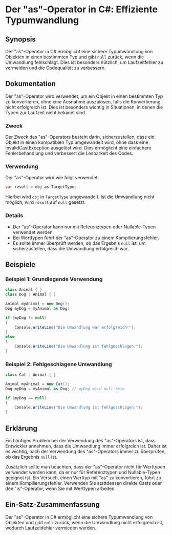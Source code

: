 <!--
Meta Description: # Der "as"-Operator in C#: Effiziente Typumwandlung ## Synopsis Der "as"-Operator in C# ermöglicht eine sichere Typumwandlung von Objekten in einen be...
Meta Keywords: ist, die, der, operator, umwandlung
-->

# Der "as"-Operator in C#: Effiziente Typumwandlung

## Synopsis
Der "as"-Operator in C# ermöglicht eine sichere Typumwandlung von Objekten in einen bestimmten Typ und gibt `null` zurück, wenn die Umwandlung fehlschlägt. Dies ist besonders nützlich, um Laufzeitfehler zu vermeiden und die Codequalität zu verbessern.

## Dokumentation
Der "as"-Operator wird verwendet, um ein Objekt in einen bestimmten Typ zu konvertieren, ohne eine Ausnahme auszulösen, falls die Konvertierung nicht erfolgreich ist. Dies ist besonders wichtig in Situationen, in denen die Typen zur Laufzeit nicht bekannt sind.

### Zweck
Der Zweck des "as"-Operators besteht darin, sicherzustellen, dass ein Objekt in einen kompatiblen Typ umgewandelt wird, ohne dass eine InvalidCastException ausgelöst wird. Dies ermöglicht eine einfachere Fehlerbehandlung und verbessert die Lesbarkeit des Codes.

### Verwendung
Der "as"-Operator wird wie folgt verwendet:
```csharp
var result = obj as TargetType;
```
Hierbei wird `obj` in `TargetType` umgewandelt. Ist die Umwandlung nicht möglich, wird `result` auf `null` gesetzt.

### Details
- Der "as"-Operator kann nur mit Referenztypen oder Nullable-Typen verwendet werden.
- Bei Werttypen führt der "as"-Operator zu einem Kompilierungsfehler.
- Es sollte immer überprüft werden, ob das Ergebnis `null` ist, um sicherzustellen, dass die Umwandlung erfolgreich war.

## Beispiele
### Beispiel 1: Grundlegende Verwendung
```csharp
class Animal { }
class Dog : Animal { }

Animal myAnimal = new Dog();
Dog myDog = myAnimal as Dog;

if (myDog != null)
{
    Console.WriteLine("Die Umwandlung war erfolgreich!");
}
else
{
    Console.WriteLine("Die Umwandlung ist fehlgeschlagen.");
}
```

### Beispiel 2: Fehlgeschlagene Umwandlung
```csharp
class Cat : Animal { }

Animal myAnimal = new Cat();
Dog myDog = myAnimal as Dog; // myDog wird null sein

if (myDog == null)
{
    Console.WriteLine("Die Umwandlung ist fehlgeschlagen.");
}
```

## Erklärung
Ein häufiges Problem bei der Verwendung des "as"-Operators ist, dass Entwickler annehmen, dass die Umwandlung immer erfolgreich ist. Daher ist es wichtig, nach der Verwendung des "as"-Operators immer zu überprüfen, ob das Ergebnis `null` ist. 

Zusätzlich sollte man beachten, dass der "as"-Operator nicht für Werttypen verwendet werden kann, da er nur für Referenztypen und Nullable-Typen geeignet ist. Ein Versuch, einen Werttyp mit "as" zu konvertieren, führt zu einem Kompilierungsfehler. Verwenden Sie stattdessen direkte Casts oder den "is"-Operator, wenn Sie mit Werttypen arbeiten.

## Ein-Satz-Zusammenfassung
Der "as"-Operator in C# ermöglicht eine sichere Typumwandlung von Objekten und gibt `null` zurück, wenn die Umwandlung nicht erfolgreich ist, wodurch Laufzeitfehler vermieden werden.